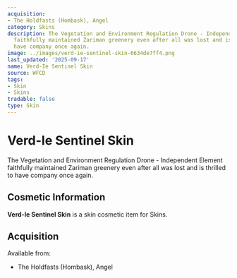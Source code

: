 ```yaml
---
acquisition:
- The Holdfasts (Hombask), Angel
category: Skins
description: The Vegetation and Environment Regulation Drone - Independent Element
  faithfully maintained Zariman greenery even after all was lost and is thrilled to
  have company once again.
image: ../images/verd-ie-sentinel-skin-6634de7ff4.png
last_updated: '2025-09-17'
name: Verd-Ie Sentinel Skin
source: WFCD
tags:
- Skin
- Skins
tradable: false
type: Skin
---
```


# Verd-Ie Sentinel Skin

The Vegetation and Environment Regulation Drone - Independent Element faithfully maintained Zariman greenery even after all was lost and is thrilled to have company once again.

## Cosmetic Information

**Verd-Ie Sentinel Skin** is a skin cosmetic item for Skins.

## Acquisition

Available from:
- The Holdfasts (Hombask), Angel

